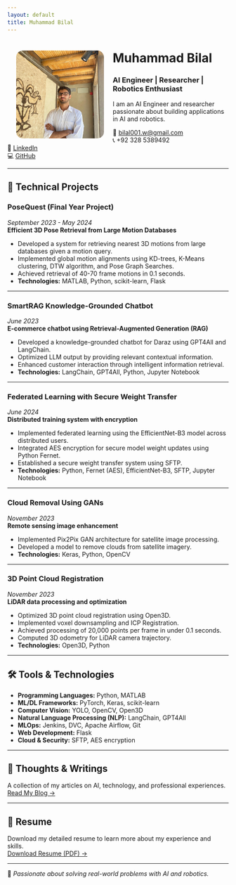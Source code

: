 ```yaml
---
layout: default
title: Muhammad Bilal
---
```


<div class="profile-section">
  <img src="profile.jpeg" width="200" height="200" style="border-radius: 15px; object-fit: cover;" align="left" hspace="20">
  
 # Muhammad Bilal

### AI Engineer | Researcher | Robotics Enthusiast
I am an AI Engineer and researcher passionate about building applications in AI and robotics. 

📧 bilal001.w@gmail.com  
📞 +92 328 5389492  
🔗 [LinkedIn](https://linkedin.com/in/mbilal-1608-pk)  
💻 [GitHub](https://github.com/Bambokyo)

</div>



---
## 📌 Technical Projects

### **PoseQuest (Final Year Project)**  
*September 2023 - May 2024*  
**Efficient 3D Pose Retrieval from Large Motion Databases**
- Developed a system for retrieving nearest 3D motions from large databases given a motion query.
- Implemented global motion alignments using KD-trees, K-Means clustering, DTW algorithm, and Pose Graph Searches.
- Achieved retrieval of 40-70 frame motions in 0.1 seconds.
- **Technologies:** MATLAB, Python, scikit-learn, Flask

---

### **SmartRAG Knowledge-Grounded Chatbot**  
*June 2023*  
**E-commerce chatbot using Retrieval-Augmented Generation (RAG)**
- Developed a knowledge-grounded chatbot for Daraz using GPT4All and LangChain.
- Optimized LLM output by providing relevant contextual information.
- Enhanced customer interaction through intelligent information retrieval.
- **Technologies:** LangChain, GPT4All, Python, Jupyter Notebook

---

### **Federated Learning with Secure Weight Transfer**  
*June 2024*  
**Distributed training system with encryption**
- Implemented federated learning using the EfficientNet-B3 model across distributed users.
- Integrated AES encryption for secure model weight updates using Python Fernet.
- Established a secure weight transfer system using SFTP.
- **Technologies:** Python, Fernet (AES), EfficientNet-B3, SFTP, Jupyter Notebook

---

### **Cloud Removal Using GANs**  
*November 2023*  
**Remote sensing image enhancement**
- Implemented Pix2Pix GAN architecture for satellite image processing.
- Developed a model to remove clouds from satellite imagery.
- **Technologies:** Keras, Python, OpenCV

---

### **3D Point Cloud Registration**  
*November 2023*  
**LiDAR data processing and optimization**
- Optimized 3D point cloud registration using Open3D.
- Implemented voxel downsampling and ICP Registration.
- Achieved processing of 20,000 points per frame in under 0.1 seconds.
- Computed 3D odometry for LiDAR camera trajectory.
- **Technologies:** Open3D, Python

---

## 🛠 Tools & Technologies

- **Programming Languages:** Python, MATLAB  
- **ML/DL Frameworks:** PyTorch, Keras, scikit-learn  
- **Computer Vision:** YOLO, OpenCV, Open3D  
- **Natural Language Processing (NLP):** LangChain, GPT4All  
- **MLOps:** Jenkins, DVC, Apache Airflow, Git  
- **Web Development:** Flask  
- **Cloud & Security:** SFTP, AES encryption  

---

## 📖 Thoughts & Writings
A collection of my articles on AI, technology, and professional experiences.  
[Read My Blog →](./blog)

---

## 📄 Resume
Download my detailed resume to learn more about my experience and skills.  
[Download Resume (PDF) →](./resume.pdf)

---

🎯 *Passionate about solving real-world problems with AI and robotics.*
